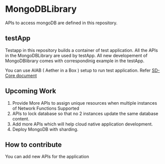 <!--
SPDX-FileCopyrightText: 2021 Open Networking Foundation <info@opennetworking.org>
Copyright 2019 free5GC.org
SPDX-License-Identifier: Apache-2.0
-->
# MongoDBLibrary

APIs to access mongoDB are defined in this repository.

## testApp

Testapp in this repository builds a container of test application. All the APIs in the 
MongoDBLibrary are used by testApp. All new developement of MongoDBlibrary comes with 
correspondinig example in the testApp. 

You can use AIAB ( Aether in a Box ) setup to run test application. Refer [SD-Core
document](https://docs.sd-core.opennetworking.org/master/developer/aiab.html#)

## Upcoming Work

1. Provide More APIs to assign unique resources when multiple instances of Network Functions Supported
2. APIs to lock database so that no 2 instances update the same database content. 
3. Add more APIs which will help cloud native application development.
4. Deploy MongoDB with sharding.

## How to contribute
You can add new APIs for the application
